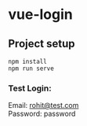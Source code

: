 # vue-login

## Project setup

```
npm install
npm run serve
```

### Test Login:

Email: rohit@test.com <br>
Password: password
